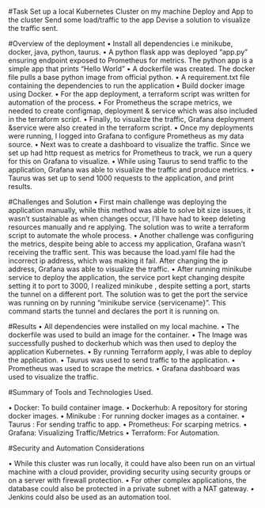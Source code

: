 #Task
Set up a local Kubernetes Cluster on my machine
Deploy and App to the cluster
Send some load/traffic to the app
Devise a solution to visualize the traffic sent.











#Overview of the deployment
•	Install all dependencies i.e minikube, docker, java, python, taurus.
•	A python flask app was deployed “app.py” ensuring endpoint exposed to Prometheus for metrics. The python app is a simple app that prints “Hello World”
•	A dockerfile was created. The docker file pulls a base python image from official python.
•	A requirement.txt file containing the dependencies to run the application
•	Build docker image using Docker.
•	For the app deployment, a terraform script was written for automation of the process.
•	For Prometheus the scrape metrics, we needed to create configmap, deployment & service which was also included in the terraform script.
•	Finally, to visualize the traffic, Grafana deployment &service were also created in the terraform script.
•	Once my deployments were running, I logged into Grafana to configure Prometheus as my data source. 
•	Next was to create a dashboard to visualize the traffic. Since we set up had http request as metrics for Prometheus to track, we run a query for this on Grafana to visualize.
•	While using Taurus to send traffic to the application, Grafana was able to visualize the traffic and produce metrics.
•	Taurus was set up to send 1000 requests to the application, and print results.


#Challenges and Solution
•	First main challenge was deploying the application manually, while this method was able to solve bit size issues, it wasn’t sustainable as when changes occur, I’ll have had to keep deleting resources manually and re applying. The solution was to write a terraform script to automate the whole process.
•	Another challenge was configuring the metrics, despite being able to access my application, Grafana wasn’t receiving the traffic sent. This was because the load.yaml file had the incorrect ip address, which was making it fail. After changing the ip address, Grafana was able to visualize the traffic.
•	After running minikube service to deploy the application, the service port kept changing despite setting it to port to 3000, I realized minikube , despite setting a port, starts the tunnel on a different port. The solution was to get the port the service was running on by running “minikube service {servicename}”. This command starts the tunnel and declares the port it is running on.


#Results
•	All dependencies were installed on my local machine.
•	The dockerfile was used to build an image for the container. 
•	The Image was successfully pushed to dockerhub which was then used to deploy the application Kubernetes.
•	By running Terraform apply,  I was able to deploy the application.
•	Taurus was used to send traffic to the application.
•	Prometheus was used to scrape the metrics.
•	Grafana dashboard was used to visualize the traffic.


#Summary of Tools and Technologies Used.

•	Docker: To build container image.
•	Dockerhub:  A repository for storing docker images.
•	Minikube : For running docker images as a container.
•	Taurus : For sending traffic to app.
•	Prometheus: For scarping metrics.
•	Grafana: Visualizing Traffic/Metrics
•	Terraform: For Automation.


#Security and Automation Considerations

•	While this cluster was run locally, it could have also been run on an virtual machine with a cloud provider, providing security using security groups or on a server with firewall protection.
•	For other complex applications, the database could also be protected in a private subnet with a NAT gateway.
•	Jenkins could also be used as an automation tool.



